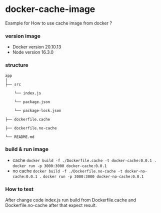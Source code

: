 # docker-cache-image

Example for How to use cache image from docker ?

### version image

- Docker version 20.10.13
- Node version 16.3.0

### structure

```
app
|
├── src

    └── index.js

    └── package.json

    └── package-lock.json

├── dockerfile.cache

├── dockerfile.no-cache

└── README.md
```

### build & run image

- cache
  `docker build -f ./Dockerfile.cache -t docker-cache:0.0.1 .`
  `docker run -p 3000:3000 docker-cache:0.0.1`
- no cache
  `docker build -f ./Dockerfile.no-cache -t docker-no-cache:0.0.1 .`
  `docker run -p 3000:3000 docker-no-cache:0.0.1`

### How to test

After change code index.js run build from Dockerfile.cache and Dockerfile.no-cache after that expect result.
